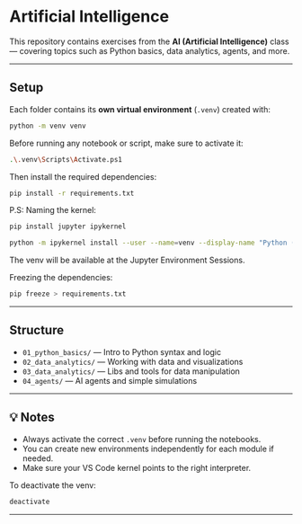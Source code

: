 #  Artificial Intelligence

This repository contains exercises from the **AI (Artificial Intelligence)** class — covering topics such as Python basics, data analytics, agents, and more.

---

##  Setup

Each folder contains its **own virtual environment** (`.venv`) created with:

```bash
python -m venv venv
```

Before running any notebook or script, make sure to activate it:

```bash
.\.venv\Scripts\Activate.ps1
```

Then install the required dependencies:

```bash
pip install -r requirements.txt
```

P.S: Naming the kernel:

```bash
pip install jupyter ipykernel
```

```bash
python -m ipykernel install --user --name=venv --display-name "Python (venv)"
```
The venv will be available at the Jupyter Environment Sessions.

Freezing the dependencies:

```bash
pip freeze > requirements.txt
```

---

##  Structure

* `01_python_basics/` — Intro to Python syntax and logic
* `02_data_analytics/` — Working with data and visualizations
* `03_data_analytics/` — Libs and tools for data manipulation
* `04_agents/` — AI agents and simple simulations

---

## 💡 Notes

* Always activate the correct `.venv` before running the notebooks.
* You can create new environments independently for each module if needed.
* Make sure your VS Code kernel points to the right interpreter.

To deactivate the venv:

```bash
deactivate
```
---
